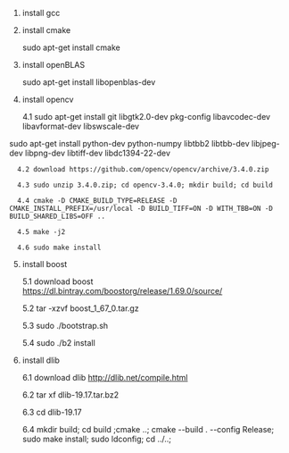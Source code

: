 [ReadMoreStep]: https://github.com/naughtybabyfirst/openface_install/blob/master/Openface%E5%AE%89%E8%A3%85%E6%B5%8B%E8%AF%95%E8%AF%B4%E6%98%8E%20%E5%8F%8A%20GANimation%E5%AE%89%E8%A3%85.md "Read"



1. install gcc

2. install cmake

      sudo apt-get install cmake

3. install openBLAS

      sudo apt-get install libopenblas-dev

4. install opencv

      4.1 sudo apt-get install git libgtk2.0-dev pkg-config libavcodec-dev libavformat-dev libswscale-dev

 sudo apt-get install python-dev python-numpy libtbb2 libtbb-dev libjpeg-dev libpng-dev libtiff-dev libdc1394-22-dev
 
      4.2 download https://github.com/opencv/opencv/archive/3.4.0.zip
  
      4.3 sudo unzip 3.4.0.zip; cd opencv-3.4.0; mkdir build; cd build
  
      4.4 cmake -D CMAKE_BUILD_TYPE=RELEASE -D CMAKE_INSTALL_PREFIX=/usr/local -D BUILD_TIFF=ON -D WITH_TBB=ON -D BUILD_SHARED_LIBS=OFF ..
  
      4.5 make -j2
  
      4.6 sudo make install

5. install boost

      5.1 download boost https://dl.bintray.com/boostorg/release/1.69.0/source/
  
      5.2 tar -xzvf boost_1_67_0.tar.gz
  
      5.3 sudo ./bootstrap.sh
  
      5.4 sudo ./b2 install
  
6. install dlib

      6.1 download dlib http://dlib.net/compile.html
  
      6.2 tar xf dlib-19.17.tar.bz2
  
      6.3 cd dlib-19.17
  
      6.4 mkdir build; cd build ;cmake ..; cmake --build . --config Release; sudo make install; sudo ldconfig; cd ../..;
  
  
  
